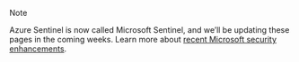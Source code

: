 > [!NOTE]
> Azure Sentinel is now called Microsoft Sentinel, and we’ll be updating these pages in the coming weeks. Learn more about [recent Microsoft security enhancements](https://aka.ms/secblg11).
